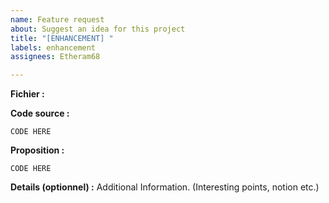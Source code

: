 ```yaml
---
name: Feature request
about: Suggest an idea for this project
title: "[ENHANCEMENT] "
labels: enhancement
assignees: Etheram68

---
```


**Fichier :** 

**Code source :**
```
CODE HERE
```
**Proposition :**
```
CODE HERE
```

**Details (optionnel) :**
Additional Information. (Interesting points, notion etc.)
